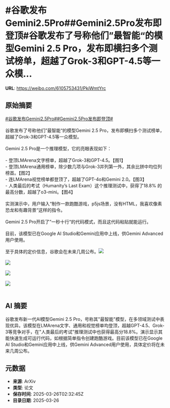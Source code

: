 # #谷歌发布Gemini2.5Pro##Gemini2.5Pro发布即登顶#谷歌发布了号称他们”最智能“的模型Gemini 2.5 Pro，发布即横扫多个测试榜单，超越了Grok-3和GPT-4.5等一众模...

**URL**: https://weibo.com/6105753431/PkiWmtYrc

## 原始摘要

<a href="https://m.weibo.cn/search?containerid=231522type%3D1%26t%3D10%26q%3D%23%E8%B0%B7%E6%AD%8C%E5%8F%91%E5%B8%83Gemini2.5Pro%23&amp;extparam=%23%E8%B0%B7%E6%AD%8C%E5%8F%91%E5%B8%83Gemini2.5Pro%23" data-hide=""><span class="surl-text">#谷歌发布Gemini2.5Pro#</span></a><a href="https://m.weibo.cn/search?containerid=231522type%3D1%26t%3D10%26q%3D%23Gemini2.5Pro%E5%8F%91%E5%B8%83%E5%8D%B3%E7%99%BB%E9%A1%B6%23&amp;extparam=%23Gemini2.5Pro%E5%8F%91%E5%B8%83%E5%8D%B3%E7%99%BB%E9%A1%B6%23" data-hide=""><span class="surl-text">#Gemini2.5Pro发布即登顶#</span></a><br><br>谷歌发布了号称他们”最智能“的模型Gemini 2.5 Pro，发布即横扫多个测试榜单，超越了Grok-3和GPT-4.5等一众模型。<br><br>Gemini 2.5 Pro是一个推理模型，它的亮眼表现如下：<br><br>- 登顶LMArena文字榜单，超越了Grok-3和GPT-4.5。【图1】<br>- 登顶LMArena通用榜单，除少数几项与Grok-3并列第一外，其余比拼中均位列榜首。【图2】<br>- 连LMArena视觉榜单都登顶了，超越了GPT-4o和Gemini 2.0。【图3】<br>- 人类最后的考试（Humanity’s Last Exam）这个推理测试中，获得了18.8% 的最高分数，超越了o3-mini。【图4】<br><br>实测演示中，用户输入“制作一款跑酷游戏，p5js场景，没有HTML，我喜欢像素恐龙和有趣背景“这样的指令。<br><br>Gemini 2.5 Pro开启了”一秒十行“的代码模式，而且这代码粘贴就能运行。<br><br>目前，该模型已在Google AI Studio和Gemini应用中上线，供Gemini Advanced用户使用。<br><br>至于具体的定价信息，谷歌会在未来几周公布。<img style="" src="https://tvax4.sinaimg.cn/large/006Fd7o3gy1hzu5yd9a9ij30zk0hx132.jpg" referrerpolicy="no-referrer"><br><br><img style="" src="https://tvax1.sinaimg.cn/large/006Fd7o3gy1hzu5yiu8s8j32jk18mh5n.jpg" referrerpolicy="no-referrer"><br><br><img style="" src="https://tvax3.sinaimg.cn/large/006Fd7o3gy1hzu5ylbdnuj32k80wmki9.jpg" referrerpolicy="no-referrer"><br><br><img style="" src="https://tvax1.sinaimg.cn/large/006Fd7o3gy1hzu5ymqmudj30rs0h2ada.jpg" referrerpolicy="no-referrer"><br><br>

## AI 摘要

谷歌发布新一代AI模型Gemini 2.5 Pro，号称其"最智能"模型，在多领域测试中表现优异。该模型在LMArena文字、通用和视觉榜单均登顶，超越GPT-4.5、Grok-3等竞争对手，在"人类最后的考试"推理测试中也获得最高分18.8%。演示显示其能快速生成可运行代码，如根据简单指令创建跑酷游戏。目前该模型已在Google AI Studio和Gemini应用中上线，供Gemini Advanced用户使用，具体定价将在未来几周公布。

## 元数据

- **来源**: ArXiv
- **类型**: 论文
- **保存时间**: 2025-03-26T02:32:45Z
- **目录日期**: 2025-03-26

